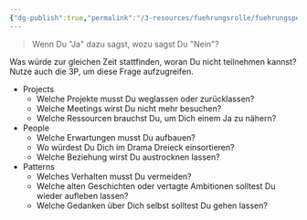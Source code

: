 ```yaml
---
{"dg-publish":true,"permalink":"/3-resources/fuehrungsrolle/fuehrungspersoenlichkeit/the-coaching-habit-von-michael-stanier/the-strategic-question-if-you-re-saying-yes-to-this-what-are-you-saying-no-to/","title":"The Strategic Question: If you're saying Yes to this, what are you saying No to?","created":"2024-12-08T23:00:07.657+01:00","updated":"2024-12-08T23:30:29.303+01:00"}
---
```



> Wenn Du "Ja" dazu sagst, wozu sagst Du "Nein"?

Was würde zur gleichen Zeit stattfinden, woran Du nicht teilnehmen kannst? Nutze auch die 3P, um diese Frage aufzugreifen.

- Projects
	- Welche Projekte musst Du weglassen oder zurücklassen?
	- Welche Meetings wirst Du nicht mehr besuchen?
	- Welche Ressourcen brauchst Du, um Dich einem Ja zu nähern?
- People
	- Welche Erwartungen musst Du aufbauen?
	- Wo würdest Du Dich im Drama Dreieck einsortieren?
	- Welche Beziehung wirst Du austrocknen lassen?
- Patterns
	- Welches Verhalten musst Du vermeiden?
	- Welche alten Geschichten oder vertagte Ambitionen solltest Du wieder aufleben lassen?
	- Welche Gedanken über Dich selbst solltest Du gehen lassen?
